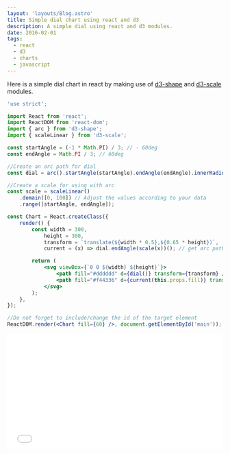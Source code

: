 ```yaml
---
layout: 'layouts/Blog.astro'
title: Simple dial chart using react and d3
description: A simple dial using react and d3 modules.
date: 2016-02-01
tags:
  - react
  - d3
  - charts
  - javascript
---
```


Here is a simple dial chart in react by making use of [d3-shape](https://github.com/d3/d3-shape) and [d3-scale](https://github.com/d3/d3-scale) modules.

```jsx
'use strict';

import React from 'react';
import ReactDOM from 'react-dom';
import { arc } from 'd3-shape';
import { scaleLinear } from 'd3-scale';

const startAngle = (-1 * Math.PI) / 3; // - 60deg
const endAngle = Math.PI / 3; // 60deg

//Create an arc path for dial
const dial = arc().startAngle(startAngle).endAngle(endAngle).innerRadius(80).outerRadius(145);

//Create a scale for using with arc
const scale = scaleLinear()
	.domain([0, 100]) // Adjust the values according to your data
	.range([startAngle, endAngle]);

const Chart = React.createClass({
	render() {
		const width = 300,
			height = 300,
			transform = `translate(${width * 0.5},${0.65 * height})`,
			current = (x) => dial.endAngle(scale(x))(); // get arc path for given value

		return (
			<svg viewBox={`0 0 ${width} ${height}`}>
				<path fill="#dddddd" d={dial()} transform={transform} />
				<path fill="#f44336" d={current(this.props.fill)} transform={transform} />
			</svg>
		);
	},
});

//Do not forget to include/change the id of the target element
ReactDOM.render(<Chart fill={60} />, document.getElementById('main'));
```

<p><iframe height='268' scrolling='no' src='//codepen.io/vkbansal/embed/preview/NxzBGM/?height=268&theme-id=0&default-tab=result' frameborder='no' allowtransparency='true' allowfullscreen='true' style='width: 100%;'>See the Pen <a href='http://codepen.io/vkbansal/pen/NxzBGM/'>Simple dial chart using react and d3</a> by Vivek Kumar Bansal (<a href='http://codepen.io/vkbansal'>@vkbansal</a>) on <a href='http://codepen.io'>CodePen</a>.

</iframe>

</p>
